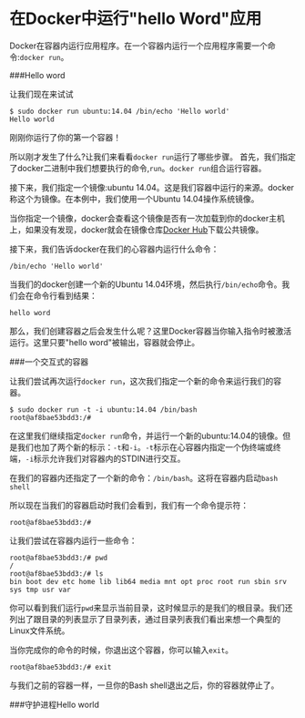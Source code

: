 在Docker中运行"hello Word"应用
===

Docker在容器内运行应用程序。在一个容器内运行一个应用程序需要一个命令:`docker run`。

###Hello word

让我们现在来试试

	$ sudo docker run ubuntu:14.04 /bin/echo 'Hello world'
	Hello world

刚刚你运行了你的第一个容器！

所以刚才发生了什么?让我们来看看`docker run`运行了哪些步骤。
首先，我们指定了docker二进制中我们想要执行的命令,`run`。`docker run`组合运行容器。

接下来，我们指定一个镜像:ubuntu 14.04。这是我们容器中运行的来源。docker称这个为镜像。在本例中，我们使用一个Ubuntu 14.04操作系统镜像。

当你指定一个镜像，docker会查看这个镜像是否有一次加载到你的docker主机上，如果没有发现，docker就会在镜像仓库[Docker Hub](https://hub.docker.com/)下载公共镜像。

接下来，我们告诉docker在我们的心容器内运行什么命令：

	/bin/echo 'Hello world'

当我们的docker创建一个新的Ubuntu 14.04环境，然后执行`/bin/echo`命令。我们会在命令行看到结果：

	hello word

那么，我们创建容器之后会发生什么呢？这里Docker容器当你输入指令时被激活运行。这里只要"hello word"被输出，容器就会停止。

###一个交互式的容器

让我们尝试再次运行`docker run`，这次我们指定一个新的命令来运行我们的容器。

	$ sudo docker run -t -i ubuntu:14.04 /bin/bash
	root@af8bae53bdd3:/#

在这里我们继续指定`docker run`命令，并运行一个新的ubuntu:14.04的镜像。但是我们也加了两个新的标示：`-t`和`-i`。`-t`标示在心容器内指定一个伪终端或终端，`-i`标示允许我们对容器内的STDIN进行交互。

在我们的容器内还指定了一个新的命令：`/bin/bash`。这将在容器内启动`bash shell`

所以现在当我们的容器启动时我们会看到，我们有一个命令提示符：

	root@af8bae53bdd3:/#

让我们尝试在容器内运行一些命令：

	root@af8bae53bdd3:/# pwd
	/
	root@af8bae53bdd3:/# ls
	bin boot dev etc home lib lib64 media mnt opt proc root run sbin srv sys tmp usr var

你可以看到我们运行`pwd`来显示当前目录，这时候显示的是我们的根目录。我们还列出了跟目录的列表显示了目录列表，通过目录列表我们看出来想一个典型的Linux文件系统。

当你完成你的命令的时候，你退出这个容器，你可以输入`exit`。

	root@af8bae53bdd3:/# exit

与我们之前的容器一样，一旦你的Bash shell退出之后，你的容器就停止了。


###守护进程Hello world

